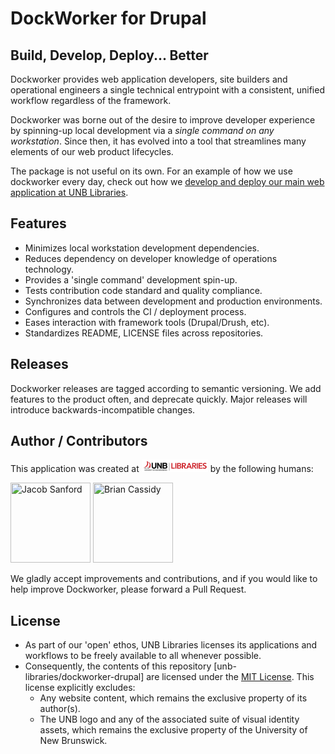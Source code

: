 # DockWorker for Drupal
## Build, Develop, Deploy... Better
Dockworker provides web application developers, site builders and operational engineers a single technical entrypoint with a consistent, unified workflow regardless of the framework.

Dockworker was borne out of the desire to improve developer experience by spinning-up local development via a *single command on any workstation*. Since then, it has evolved into a tool that streamlines many elements of our web product lifecycles.

The package is not useful on its own. For an example of how we use dockworker every day, check out how we  [develop and deploy our main web application at UNB Libraries](https://github.com/unb-libraries/lib.unb.ca).

## Features
* Minimizes local workstation development dependencies.
* Reduces dependency on developer knowledge of operations technology.
* Provides a 'single command' development spin-up.
* Tests contribution code standard and quality compliance.
* Synchronizes data between development and production environments.
* Configures and controls the CI / deployment process.
* Eases interaction with framework tools (Drupal/Drush, etc).
* Standardizes README, LICENSE files across repositories.

## Releases
Dockworker releases are tagged according to semantic versioning. We add features to the product often, and deprecate quickly. Major releases will introduce backwards-incompatible changes.

## Author / Contributors
This application was created at [![UNB Libraries](https://github.com/unb-libraries/assets/raw/master/unblibbadge.png "UNB Libraries")](https://lib.unb.ca) by the following humans:

<a href="https://github.com/JacobSanford"><img src="https://avatars.githubusercontent.com/u/244894?v=3" title="Jacob Sanford" width="128" height="128"></a>
<a href="https://github.com/bricas"><img src="https://avatars.githubusercontent.com/u/18400?v=3" title="Brian Cassidy" width="128" height="128"></a>

We gladly accept improvements and contributions, and if you would like to help improve Dockworker, please forward a Pull Request.

## License
- As part of our 'open' ethos, UNB Libraries licenses its applications and workflows to be freely available to all whenever possible.
- Consequently, the contents of this repository [unb-libraries/dockworker-drupal] are licensed under the [MIT License](http://opensource.org/licenses/mit-license.html). This license explicitly excludes:
  - Any website content, which remains the exclusive property of its author(s).
  - The UNB logo and any of the associated suite of visual identity assets, which remains the exclusive property of the University of New Brunswick.
